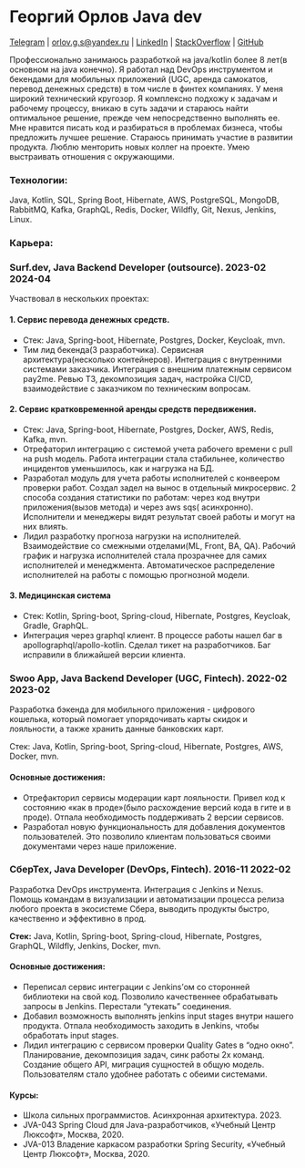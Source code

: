 # Георгий Орлов Java dev

[Telegram](https://t.me/Ezh_v_tumane_ke) | [orlov.g.s@yandex.ru](mailto:orlov.g.s@yandex.ru) | [LinkedIn](https://www.linkedin.com/in/georgy-orlov-b25b1778/) | [StackOverflow](https://stackoverflow.com/users/9013930) | [GitHub](https://github.com/Ezhvtumane)

Профессионально занимаюсь разработкой на java/kotlin более 8 лет(в основном на java конечно). Я работал над DevOps
инструментом и бекендами для мобильных приложений (UGC, аренда самокатов, перевод денежных средств) в том числе в финтех
компаниях. У меня широкий технический кругозор. Я комплексно подхожу к задачам и рабочему процессу, вникаю в суть задачи
и стараюсь найти оптимальное решение, прежде чем непосредственно выполнять ее. Мне нравится писать код и разбираться в
проблемах бизнеса, чтобы предложить лучшее решение. Стараюсь принимать участие в развитии продукта. Люблю менторить
новых коллег на проекте. Умею выстраивать отношения с окружающими.

### Технологии:

Java, Kotlin, SQL, Spring Boot, Hibernate, AWS, PostgreSQL, MongoDB, RabbitMQ, Kafka, GraphQL, Redis, Docker, Wildfly,
Git, Nexus, Jenkins, Linux.

### Карьера:

### Surf.dev, Java Backend Developer (outsource). 2023-02 2024-04

Участвовал в нескольких проектах:

#### 1. Сервис перевода денежных средств.

- Стек: Java, Spring-boot, Hibernate, Postgres, Docker, Keycloak, mvn.
- Тим лид бекенда(3 разработчика). Сервисная архитектура(несколько контейнеров). Интеграция с внутренними системами
  заказчика. Интеграция с внешним платежным сервисом pay2me. Ревью ТЗ, декомпозиция задач, настройка CI/CD,
  взаимодействие с заказчиком по техническим вопросам.

#### 2. Сервис кратковременной аренды средств передвижения.

- Стек: Java, Spring-boot, Hibernate, Postgres, Docker, AWS, Redis, Kafka, mvn.
- Отрефаторил интеграцию с системой учета рабочего времени с pull на push модель. Работа интеграции стала стабильнее,
  количество инцидентов уменьшилось, как и нагрузка на БД.
- Разработал модуль для учета работы исполнителей с конвеером проверки работ. Создал задел на вынос в отдельный
  микросервис. 2 способа создания статистики по работам: через код внутри приложения(вызов метода) и через aws sqs(
  асинхронно). Исполнители и менеджеры видят результат своей работы и могут на них влиять.
- Лидил разработку прогноза нагрузки на исполнителей. Взаимодействие со смежными отделами(ML, Front, BA, QA). Рабочий
  график и нагрузка исполнителей стала прозрачнее для самих исполнителей и менеджмента. Автоматическое распределение
  исполнителей на работы с помощью прогнозной модели.

#### 3. Медицинская система

- Стек: Kotlin, Spring-boot, Spring-cloud, Hibernate, Postgres, Keycloak, Gradle, GraphQL.
- Интеграция через graphql клиент. В процессе работы нашел баг в apollographql/apollo-kotlin. Сделал тикет на
  разработчиков. Баг исправили в ближайшей версии клиента.

### Swoo App, Java Backend Developer (UGC, Fintech). 2022-02 2023-02

Разработка бэкенда для мобильного приложения - цифрового кошелька, который помогает упорядочивать карты скидок и
лояльности, а также хранить данные банковских карт.

Стек: Java, Kotlin, Spring-boot, Spring-cloud, Hibernate, Postgres, AWS, Docker, mvn.

#### Основные достижения:

- Отрефакторил сервисы модерации карт лояльности. Привел код к состоянию «как в проде»(было расхождение версий кода в
  гите и в проде). Отпала необходимость поддерживать 2 версии сервисов.
- Разработал новую функциональность для добавления документов пользователей. Это позволило клиентам пользоваться своими
  документами через наше приложение.

### СберТех, Java Developer (DevOps, Fintech). 2016-11 2022-02

Разработка DevOps инструмента. Интеграция с Jenkins и Nexus. Помощь командам в визуализации и автоматизации процесса
релиза любого проекта в экосистеме Сбера, выводить продукты быстро, качественно и эффективно в прод.

**Стек:** Java, Kotlin, Spring-boot, Spring-cloud, Hibernate, Postgres, GraphQL, Wildfly, Jenkins, Docker, mvn.

#### Основные достижения:

- Переписал сервис интеграции с Jenkins’ом со сторонней библиотеки на свой код. Позволило качественнее обрабатывать
  запросы в Jenkins. Перестали “утекать” соединения.
- Добавил возможность выполнять jenkins input stages внутри нашего продукта. Отпала необходимость заходить в Jenkins,
  чтобы обработать input stages.
- Лидил интеграцию с сервисом проверки Quality Gates в “одно окно”. Планирование, декомпозиция задач, синк работы 2х
  команд. Создание общего API, миграция сущностей в общую модель. Пользователям стало удобнее работать с обеими
  системами.

#### Курсы:

- Школа сильных программистов. Асинхронная архитектура. 2023.
- JVA-043 Spring Cloud для Java-разработчиков, «Учебный Центр Люксофт», Москва, 2020.
- JVA-013 Владение каркасом разработки Spring Security, «Учебный Центр Люксофт», Москва, 2020.